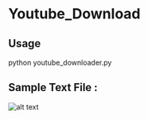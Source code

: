 # Youtube_Download
## Usage 
python youtube_downloader.py

## Sample Text File :
![alt text](https://imgur.com/a/92rAfPZ)

